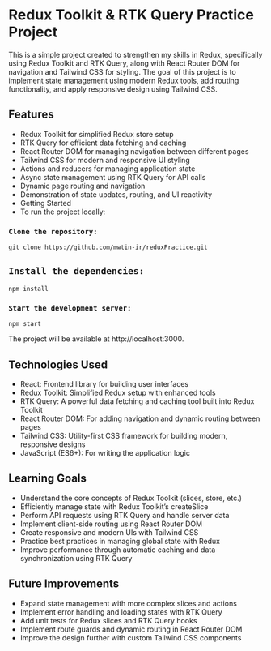 #  Redux Toolkit & RTK Query Practice Project
This is a simple project created to strengthen my skills in Redux, specifically using Redux Toolkit and RTK Query, along with React Router DOM for navigation and Tailwind CSS for styling. The goal of this project is to implement state management using modern Redux tools, add routing functionality, and apply responsive design using Tailwind CSS.

## Features
- Redux Toolkit for simplified Redux store setup
- RTK Query for efficient data fetching and caching
- React Router DOM for managing navigation between different pages
- Tailwind CSS for modern and responsive UI styling
- Actions and reducers for managing application state
- Async state management using RTK Query for API calls
- Dynamic page routing and navigation
- Demonstration of state updates, routing, and UI reactivity
- Getting Started
- To run the project locally:

### `Clone the repository:`

```
git clone https://github.com/mwtin-ir/reduxPractice.git
```
## `Install the dependencies:`


```
npm install
```

### `Start the development server:`
```
npm start
```

The project will be available at http://localhost:3000.

## Technologies Used
- React: Frontend library for building user interfaces
- Redux Toolkit: Simplified Redux setup with enhanced tools
- RTK Query: A powerful data fetching and caching tool built into Redux Toolkit
- React Router DOM: For adding navigation and dynamic routing between pages
- Tailwind CSS: Utility-first CSS framework for building modern, responsive designs
- JavaScript (ES6+): For writing the application logic
## Learning Goals
- Understand the core concepts of Redux Toolkit (slices, store, etc.)
- Efficiently manage state with Redux Toolkit’s createSlice
- Perform API requests using RTK Query and handle server data
- Implement client-side routing using React Router DOM
- Create responsive and modern UIs with Tailwind CSS
- Practice best practices in managing global state with Redux
- Improve performance through automatic caching and data synchronization using RTK Query
## Future Improvements
- Expand state management with more complex slices and actions
- Implement error handling and loading states with RTK Query
- Add unit tests for Redux slices and RTK Query hooks
- Implement route guards and dynamic routing in React Router DOM
- Improve the design further with custom Tailwind CSS components
